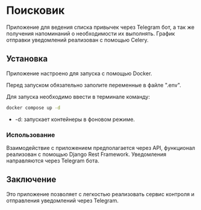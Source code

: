# Поисковик

Приложение для ведения списка привычек через Telegram бот, а так же получения напоминаний о необходимости их выполнять.
График отправки уведомлений реализован с помощью Celery.

## Установка

Приложение настроено для запуска с помощью Docker.

Перед запуском обязательно заполите переменные в файле ".env".

Для запуска необходимо ввести в терминале команду:

```bash
docker compose up -d  
```
- -d: запускает контейнеры в фоновом режиме.

### Использование

Взаимодействие с приложением предполагается через API, функционал реализован с помощью Django Rest Framework.
Уведомления направляются через Telegram бота.


## Заключение

Это приложение позволяет с легкостью реализовать сервис контроля и отправления уведомлений через Telegram.
